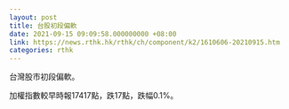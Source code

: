 ```yaml
---
layout: post
title: 台股初段偏軟
date: 2021-09-15 09:09:58.000000000 +08:00
link: https://news.rthk.hk/rthk/ch/component/k2/1610606-20210915.htm
categories: rthk
---
```


台灣股市初段偏軟。

加權指數較早時報17417點，跌17點，跌幅0.1%。
